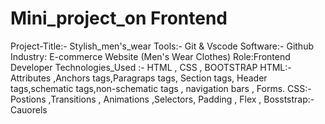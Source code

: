 # Mini_project_on Frontend
Project-Title:- Stylish_men's_wear
Tools:- Git & Vscode
Software:- Github
Industry: E-commerce Website (Men's Wear Clothes)
Role:Frontend Developer
Technologies_Used :- HTML , CSS , BOOTSTRAP 
HTML:-Attributes ,Anchors tags,Paragraps tags, Section tags, Header tags,schematic tags,non-schematic tags , navigation bars , Forms.
CSS:-Postions ,Transitions , Animations ,Selectors, Padding , Flex ,
Bosststrap:- Cauorels
    

  


